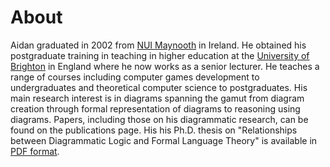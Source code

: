# About

Aidan graduated in 2002 from [NUI Maynooth](http://www.nuim.ie) in Ireland. He obtained his postgraduate training in teaching in higher education at the [University of Brighton](http://www.brighton.ac.uk) in England where he now works as a senior lecturer. He teaches a range of courses including computer games development to undergraduates and theoretical computer science to postgraduates. His main research interest is in diagrams spanning the gamut from diagram creation through formal representation of diagrams to reasoning using diagrams. Papers, including those on his diagrammatic research, can be found on the publications page. His his Ph.D. thesis on "Relationships between Diagrammatic Logic and Formal Language Theory" is available in [PDF format](https://docs.google.com/open?id=0B18FG6I8GhB0b2hmT1lTc1hoeWM).

